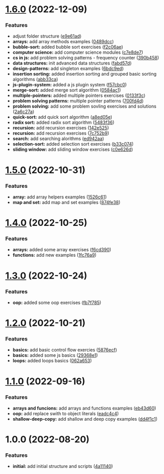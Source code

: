 # [1.6.0](https://github.com/paulAlexSerban/wbk--algorithms-n-data-structures--javascript/compare/v1.5.0...v1.6.0) (2022-12-09)


### Features

* adjust folder structure ([e9e61ad](https://github.com/paulAlexSerban/wbk--algorithms-n-data-structures--javascript/commit/e9e61ada6c3aaecf17ea32801ee9f7ff1ab474c0))
* **arrays:** add array methods examples ([0489dcc](https://github.com/paulAlexSerban/wbk--algorithms-n-data-structures--javascript/commit/0489dccadf7644e54fb97675585b88aec792d289))
* **bubble-sort:** added bubble sort exercises ([f2c06ae](https://github.com/paulAlexSerban/wbk--algorithms-n-data-structures--javascript/commit/f2c06aedee6c34d7df2e80bf6c5a7d67d9e12629))
* **computer science:** add computer science modules ([c7e8de7](https://github.com/paulAlexSerban/wbk--algorithms-n-data-structures--javascript/commit/c7e8de7e090bd5340f4efa49a1294c6987b49c0f))
* **cs in js:** add problem solving patterns - frequency counter ([390b458](https://github.com/paulAlexSerban/wbk--algorithms-n-data-structures--javascript/commit/390b458ef67fe3f05cf07388577782744f43da34))
* **data structures:** init advanced data structures ([fabd57d](https://github.com/paulAlexSerban/wbk--algorithms-n-data-structures--javascript/commit/fabd57d5a0ebc87a264767cddd97fc2284ab47b1))
* **design-patterns:** add singleton examples ([6bdc9ed](https://github.com/paulAlexSerban/wbk--algorithms-n-data-structures--javascript/commit/6bdc9ed9e1aa5a5dccbfd09a223744a83889c97c))
* **insertion sorting:** added insertion sorting and grouped basic sorting algorithms ([abb33ca](https://github.com/paulAlexSerban/wbk--algorithms-n-data-structures--javascript/commit/abb33ca734f1075b2b6c5fba6c0ca70078f7a0d7))
* **js-plugin-system:** added a js plugin system ([f57cbc0](https://github.com/paulAlexSerban/wbk--algorithms-n-data-structures--javascript/commit/f57cbc0f07efb5fe40e01489166fbe07291764fc))
* **merge-sort:** added merge sort algorithm ([0584ac1](https://github.com/paulAlexSerban/wbk--algorithms-n-data-structures--javascript/commit/0584ac1f7e47806619d2fca030bee4b3292ecb1c))
* **multiple-pointers:** added multiple pointers exercises ([0133f3c](https://github.com/paulAlexSerban/wbk--algorithms-n-data-structures--javascript/commit/0133f3c74678d756d888a0872d5e72c4d9179ec5))
* **problem solving patterns:** multiple pointer patterns ([700fd4d](https://github.com/paulAlexSerban/wbk--algorithms-n-data-structures--javascript/commit/700fd4d84cef72703339af07c1f47e35de96164c))
* **problem solving:** add some problem sovling exercises and solutions ([2a6c27a](https://github.com/paulAlexSerban/wbk--algorithms-n-data-structures--javascript/commit/2a6c27a0cf8928219fbd2b9cb1c2ac0ecbb6c43a))
* **quick-sort:** add quick sort algorithm ([a8ed05e](https://github.com/paulAlexSerban/wbk--algorithms-n-data-structures--javascript/commit/a8ed05e13d96ba3f5da84eb307b92a2afa86551e))
* **radix sort:** added radix sort algorithm ([5483f36](https://github.com/paulAlexSerban/wbk--algorithms-n-data-structures--javascript/commit/5483f368c019e5bd4c9ebe462b36edf820c25d9e))
* **recursion:** add recursion exercises ([142e525](https://github.com/paulAlexSerban/wbk--algorithms-n-data-structures--javascript/commit/142e525ea82718bb5f52d8e353d494762fb92cf5))
* **recursion:** add recursion exercises ([7c752b9](https://github.com/paulAlexSerban/wbk--algorithms-n-data-structures--javascript/commit/7c752b924a6d5ffb944a946b7b79cd0fa62a9ca6))
* **search:** add searching alorithms ([ed942aa](https://github.com/paulAlexSerban/wbk--algorithms-n-data-structures--javascript/commit/ed942aa70e4651b203ec4f430388294bf007b1f6))
* **selection-sort:** added selection sort exercises ([b33c074](https://github.com/paulAlexSerban/wbk--algorithms-n-data-structures--javascript/commit/b33c0742a9bb9c1471654e7bcc7623c6503fde36))
* **sliding window:** add sliding window exercises ([c0e626d](https://github.com/paulAlexSerban/wbk--algorithms-n-data-structures--javascript/commit/c0e626d83b6e0d6b9eb8628cbceec171d6a51c1a))

# [1.5.0](https://github.com/paulAlexSerban/wbk--algorithms-n-data-structures--javascript/compare/v1.4.0...v1.5.0) (2022-10-31)


### Features

* **array:** add array helpers examples ([1526c61](https://github.com/paulAlexSerban/wbk--algorithms-n-data-structures--javascript/commit/1526c6179605d895a397d31b36f4c866ab3378c2))
* **map and set:** add map and set examples ([874fe38](https://github.com/paulAlexSerban/wbk--algorithms-n-data-structures--javascript/commit/874fe381e757b978c2ad72aaa2600c0678df6bf1))

# [1.4.0](https://github.com/paulAlexSerban/wbk--algorithms-n-data-structures--javascript/compare/v1.3.0...v1.4.0) (2022-10-25)


### Features

* **arrays:** added some array exercises ([f6cd390](https://github.com/paulAlexSerban/wbk--algorithms-n-data-structures--javascript/commit/f6cd39048f3ee99ac503e528f8585e533b48a1ef))
* **functions:** add new examples ([1fc76a9](https://github.com/paulAlexSerban/wbk--algorithms-n-data-structures--javascript/commit/1fc76a928c6cc9c5201005d5ec3c23bded956af0))

# [1.3.0](https://github.com/paulAlexSerban/wbk--algorithms-n-data-structures--javascript/compare/v1.2.0...v1.3.0) (2022-10-24)


### Features

* **oop:** added some oop exercises ([fb7f785](https://github.com/paulAlexSerban/wbk--algorithms-n-data-structures--javascript/commit/fb7f785ad83acedd2eaa0e67a81254fdc6194cac))

# [1.2.0](https://github.com/paulAlexSerban/wbk--algorithms-n-data-structures--javascript/compare/v1.1.0...v1.2.0) (2022-10-21)


### Features

* **basics:** add basic control flow exercies ([5876ecf](https://github.com/paulAlexSerban/wbk--algorithms-n-data-structures--javascript/commit/5876ecff6d0eff40138b502e1928b8d190b7c8a3))
* **basics:** added some js basics ([29368e1](https://github.com/paulAlexSerban/wbk--algorithms-n-data-structures--javascript/commit/29368e1eb232deea1fa81815df872bd4cac90020))
* **loops:** added loops basics ([062a653](https://github.com/paulAlexSerban/wbk--algorithms-n-data-structures--javascript/commit/062a653a4a523c0a3bca31ed4f274c00c248dd10))

# [1.1.0](https://github.com/paulAlexSerban/wbk--algorithms-n-data-structures--javascript/compare/v1.0.0...v1.1.0) (2022-09-16)


### Features

* **arrays and funcions:** add arrays and functions examples ([eb43d60](https://github.com/paulAlexSerban/wbk--algorithms-n-data-structures--javascript/commit/eb43d6047410e9e08c5c111146987e6940f83776))
* **oop:** add replace swith to object literals ([eadc4c4](https://github.com/paulAlexSerban/wbk--algorithms-n-data-structures--javascript/commit/eadc4c404ea4cae9c176c40c4d95332c5715780e))
* **shallow-deep-copy:** add shallow and deep copy examples ([dd4f1c1](https://github.com/paulAlexSerban/wbk--algorithms-n-data-structures--javascript/commit/dd4f1c1cbb865de76e89a589d992a33274aba001))

# 1.0.0 (2022-08-20)


### Features

* **initial:** add initial structure and scripts ([4a11140](https://github.com/paulAlexSerban/wbk--algorithms-n-data-structures--javascript/commit/4a1114069b94e5fdf4cd9b40141c247f812fb030))
